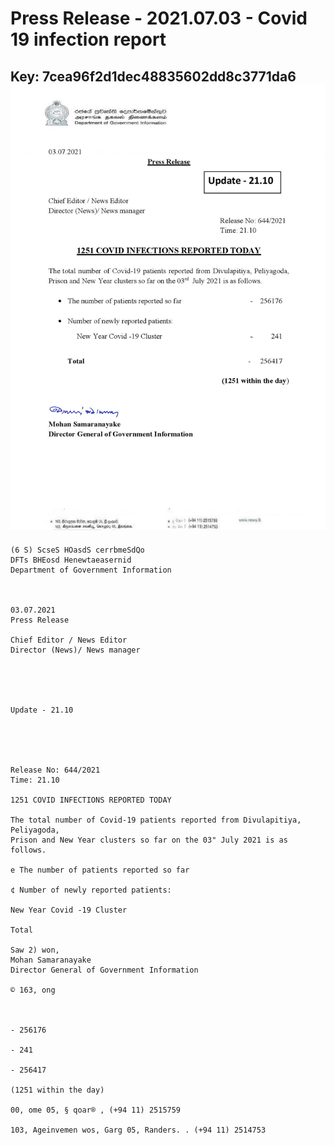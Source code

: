 # Press Release - 2021.07.03 - Covid 19 infection report 
Key: 7cea96f2d1dec48835602dd8c3771da6 
![img](img/7cea96f2d1dec48835602dd8c3771da6.jpg)
---
```
(6 S) ScseS HOasdS cerrbmeSdQo
DFTs BHEosd Henewtaeasernid
Department of Government Information

 

03.07.2021
Press Release

Chief Editor / News Editor
Director (News)/ News manager

 

 

Update - 21.10

 

 

Release No: 644/2021
Time: 21.10

1251 COVID INFECTIONS REPORTED TODAY

The total number of Covid-19 patients reported from Divulapitiya, Peliyagoda,
Prison and New Year clusters so far on the 03" July 2021 is as follows.

e The number of patients reported so far

¢ Number of newly reported patients:

New Year Covid -19 Cluster

Total

Saw 2) won,
Mohan Samaranayake
Director General of Government Information

© 163, ong

 

- 256176

- 241

- 256417

(1251 within the day)

00, ome 05, § qoar® , (+94 11) 2515759

103, Ageinvemen wos, Garg 05, Randers. . (+94 11) 2514753

```
